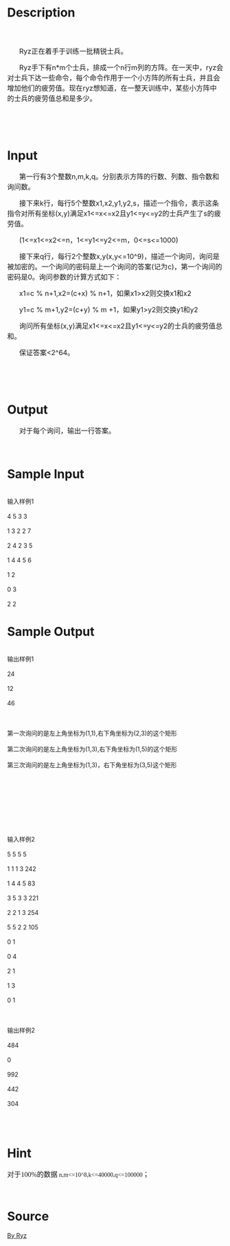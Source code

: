 
# Description

<div class="content"><p class="MsoNormal" align="center" style="text-align:center"><font face="宋体" size="5"><br/>
</font></p>
<p class="MsoNormal" style="text-indent:21.0pt"><span lang="EN-US" style="font-size:12.0pt;mso-bidi-font-size:10.0pt">Ryz</span><span style="font-size:12.0pt;mso-bidi-font-size:10.0pt;font-family:宋体;mso-ascii-font-family:
&#34;Times New Roman&#34;;mso-hansi-font-family:&#34;Times New Roman&#34;">正在着手于训练一批精锐士兵。</span><span lang="EN-US" style="font-size:12.0pt;mso-bidi-font-size:10.0pt"><o:p></o:p></span></p>
<p class="MsoNormal" style="text-indent:21.0pt"><span lang="EN-US" style="font-size:12.0pt;mso-bidi-font-size:10.0pt">Ryz</span><span style="font-size:12.0pt;mso-bidi-font-size:10.0pt;font-family:宋体;mso-ascii-font-family:
&#34;Times New Roman&#34;;mso-hansi-font-family:&#34;Times New Roman&#34;">手下有</span><span lang="EN-US" style="font-size:12.0pt;mso-bidi-font-size:10.0pt">n*m</span><span style="font-size:12.0pt;mso-bidi-font-size:10.0pt;font-family:宋体;mso-ascii-font-family:
&#34;Times New Roman&#34;;mso-hansi-font-family:&#34;Times New Roman&#34;">个士兵，排成一个</span><span lang="EN-US" style="font-size:12.0pt;mso-bidi-font-size:10.0pt">n</span><span style="font-size:12.0pt;mso-bidi-font-size:10.0pt;font-family:宋体;mso-ascii-font-family:
&#34;Times New Roman&#34;;mso-hansi-font-family:&#34;Times New Roman&#34;">行</span><span lang="EN-US" style="font-size:12.0pt;mso-bidi-font-size:10.0pt">m</span><span style="font-size:12.0pt;mso-bidi-font-size:10.0pt;font-family:宋体;mso-ascii-font-family:
&#34;Times New Roman&#34;;mso-hansi-font-family:&#34;Times New Roman&#34;">列的方阵。在一天中，</span><span lang="EN-US" style="font-size:12.0pt;mso-bidi-font-size:10.0pt">ryz</span><span style="font-size:12.0pt;mso-bidi-font-size:10.0pt;font-family:宋体;mso-ascii-font-family:
&#34;Times New Roman&#34;;mso-hansi-font-family:&#34;Times New Roman&#34;">会对士兵下达一些命令，每个命令作用于一个小方阵的所有士兵，并且会增加他们的疲劳值。现在</span><span lang="EN-US" style="font-size:12.0pt;mso-bidi-font-size:10.0pt">ryz</span><span style="font-size:12.0pt;mso-bidi-font-size:10.0pt;font-family:宋体;mso-ascii-font-family:
&#34;Times New Roman&#34;;mso-hansi-font-family:&#34;Times New Roman&#34;">想知道，在一整天训练中，某些小方阵中的士兵的疲劳值总和是多少。</span><span lang="EN-US" style="font-size:12.0pt;mso-bidi-font-size:10.0pt"><o:p></o:p></span></p>
<p class="MsoNormal"><span lang="EN-US" style="font-size:12.0pt;mso-bidi-font-size:
10.0pt"><o:p> </o:p></span></p>
<p class="MsoNormal"><font face="宋体" size="3"><br/>
</font></p>
<p></p></div>

# Input

<div class="content"><p></p>
<div></div>
<div>
<p class="MsoNormal" style="text-indent: 21pt; "><span style="font-size: 12pt; font-family: 宋体; ">第一行有</span><span lang="EN-US" style="font-size: 12pt; ">3</span><span style="font-size: 12pt; font-family: 宋体; ">个整数</span><span lang="EN-US" style="font-size: 12pt; ">n,m,k,q</span><span style="font-size: 12pt; font-family: 宋体; ">。分别表示方阵的行数、列数、指令数和询问数。</span><span lang="EN-US" style="font-size: 12pt; "><o:p></o:p></span></p>
<p class="MsoNormal" style="text-indent: 21pt; "><span style="font-size: 12pt; font-family: 宋体; ">接下来</span><span lang="EN-US" style="font-size: 12pt; ">k</span><span style="font-size: 12pt; font-family: 宋体; ">行，每行</span><span lang="EN-US" style="font-size: 12pt; ">5</span><span style="font-size: 12pt; font-family: 宋体; ">个整数</span><span lang="EN-US" style="font-size: 12pt; ">x1,x2,y1,y2,s</span><span style="font-size: 12pt; font-family: 宋体; ">，描述一个指令，表示这条指令对所有坐标</span><span lang="EN-US" style="font-size: 12pt; ">(x,y)</span><span style="font-size: 12pt; font-family: 宋体; ">满足</span><span lang="EN-US" style="font-size: 12pt; ">x1&lt;=x&lt;=x2</span><span style="font-size: 12pt; font-family: 宋体; ">且</span><span lang="EN-US" style="font-size: 12pt; ">y1&lt;=y&lt;=y2</span><span style="font-size: 12pt; font-family: 宋体; ">的士兵产生了</span><span lang="EN-US" style="font-size: 12pt; ">s</span><span style="font-size: 12pt; font-family: 宋体; ">的疲劳值。</span><span lang="EN-US" style="font-size: 12pt; "><o:p></o:p></span></p>
<p class="MsoNormal" style="text-indent: 21pt; "><span lang="EN-US" style="font-size: 12pt; ">(1&lt;=x1&lt;=x2&lt;=n</span><span style="font-size: 12pt; font-family: 宋体; ">，</span><span lang="EN-US" style="font-size: 12pt; ">1&lt;=y1&lt;=y2&lt;=m</span><span style="font-size: 12pt; font-family: 宋体; ">，</span><span lang="EN-US" style="font-size: 12pt; ">0&lt;=s&lt;=1000)<o:p></o:p></span></p>
<p class="MsoNormal" style="text-indent: 21pt; "><span style="font-size: 12pt; font-family: 宋体; ">接下来</span><span lang="EN-US" style="font-size: 12pt; ">q</span><span style="font-size: 12pt; font-family: 宋体; ">行，每行</span><span lang="EN-US" style="font-size: 12pt; ">2</span><span style="font-size: 12pt; font-family: 宋体; ">个整数</span><span lang="EN-US" style="font-size: 12pt; ">x,y(x,y&lt;=10^9)</span><span style="font-size: 12pt; font-family: 宋体; ">，描述一个询问，询问是被加密的。一个询问的密码是上一个询问的答案</span><span lang="EN-US" style="font-size: 12pt; ">(</span><span style="font-size: 12pt; font-family: 宋体; ">记为</span><span lang="EN-US" style="font-size: 12pt; ">c)</span><span style="font-size: 12pt; font-family: 宋体; ">，第一个询问的密码是</span><span lang="EN-US" style="font-size: 12pt; ">0</span><span style="font-size: 12pt; font-family: 宋体; ">。询问参数的计算方式如下：</span><span lang="EN-US" style="font-size: 12pt; "><o:p></o:p></span></p>
<p class="MsoNormal" style="text-indent: 21pt; "><span lang="EN-US" style="font-size: 12pt; ">x1=c % n+1,x2=(c+x) % n+1</span><span style="font-size: 12pt; font-family: 宋体; ">，如果</span><span lang="EN-US" style="font-size: 12pt; ">x1&gt;x2</span><span style="font-size: 12pt; font-family: 宋体; ">则交换</span><span lang="EN-US" style="font-size: 12pt; ">x1</span><span style="font-size: 12pt; font-family: 宋体; ">和</span><span lang="EN-US" style="font-size: 12pt; ">x2<o:p></o:p></span></p>
<p class="MsoNormal" style="text-indent: 21pt; "><span lang="EN-US" style="font-size: 12pt; ">y1=c % m+1,y2=(c+y) % m +1</span><span style="font-size: 12pt; font-family: 宋体; ">，如果</span><span lang="EN-US" style="font-size: 12pt; ">y1&gt;y2</span><span style="font-size: 12pt; font-family: 宋体; ">则交换</span><span lang="EN-US" style="font-size: 12pt; ">y1</span><span style="font-size: 12pt; font-family: 宋体; ">和</span><span lang="EN-US" style="font-size: 12pt; ">y2<o:p></o:p></span></p>
<p class="MsoNormal" style="text-indent: 21pt; "><span style="font-size: 12pt; font-family: 宋体; ">询问所有坐标</span><span lang="EN-US" style="font-size: 12pt; ">(x,y)</span><span style="font-size: 12pt; font-family: 宋体; ">满足</span><span lang="EN-US" style="font-size: 12pt; ">x1&lt;=x&lt;=x2</span><span style="font-size: 12pt; font-family: 宋体; ">且</span><span lang="EN-US" style="font-size: 12pt; ">y1&lt;=y&lt;=y2</span><span style="font-size: 12pt; font-family: 宋体; ">的士兵的疲劳值总和。</span><span lang="EN-US" style="font-size: 12pt; "><o:p></o:p></span></p>
<p class="MsoNormal" style="text-indent: 21pt; "><span style="font-size: 12pt; font-family: 宋体; ">保证答案</span><span lang="EN-US" style="font-size: 12pt; ">&lt;2^64</span><span style="font-size: 12pt; font-family: 宋体; ">。</span><span lang="EN-US" style="font-size: 12pt; "><o:p></o:p></span></p>
<p class="MsoNormal"><span lang="EN-US" style="font-size: 12pt; "><o:p> </o:p></span></p>
<p class="MsoNormal"><font face="宋体" size="3"><br/>
</font></p>
<p class="MsoNormal"></p>
</div></div>

# Output

<div class="content"><p></p>
<div></div>
<div>
<p class="MsoNormal" style="text-indent: 21pt; "><span style="font-size: 12pt; font-family: 宋体; ">对于每个询问，输出一行答案。</span><span lang="EN-US" style="font-size: 12pt; "><o:p></o:p></span></p>
<p class="MsoNormal"><span lang="EN-US" style="font-size: 12pt; "><o:p> </o:p></span></p>
<p class="MsoNormal"></p>
</div></div>

# Sample Input

<div class="content"><span class="sampledata"><br/>
输入样例1<br/>
<br/>
4 5 3 3<br/>
<br/>
1 3 2 2 7<br/>
<br/>
2 4 2 3 5<br/>
<br/>
1 4 4 5 6<br/>
<br/>
1 2<br/>
<br/>
0 3<br/>
<br/>
2 2<br/>
</span></div>

# Sample Output

<div class="content"><span class="sampledata"><br/>
输出样例1<br/>
<br/>
24<br/>
<br/>
12<br/>
<br/>
46<br/>
<br/>
 <br/>
<br/>
第一次询问的是左上角坐标为(1,1),右下角坐标为(2,3)的这个矩形<br/>
<br/>
第二次询问的是左上角坐标为(1,3),右下角坐标为(1,5)的这个矩形<br/>
<br/>
第三次询问的是左上角坐标为(1,3)，右下角坐标为(3,5)这个矩形<br/>
<br/>
 <br/>
<br/>
 <br/>
<br/>
 <br/>
<br/>
 <br/>
<br/>
输入样例2<br/>
<br/>
5 5 5 5<br/>
<br/>
1 1 1 3 242<br/>
<br/>
1 4 4 5 83<br/>
<br/>
3 5 3 3 221<br/>
<br/>
2 2 1 3 254<br/>
<br/>
5 5 2 2 105<br/>
<br/>
0 1<br/>
<br/>
0 4<br/>
<br/>
2 1<br/>
<br/>
1 3<br/>
<br/>
0 1<br/>
<br/>
 <br/>
<br/>
输出样例2<br/>
<br/>
484<br/>
<br/>
0<br/>
<br/>
992<br/>
<br/>
442<br/>
<br/>
304<br/>
<br/>
 <br/>
<br/>
 </span></div>

# Hint

<div class="content"><p></p><p><span style="font-size:12.0pt;mso-bidi-font-size:10.0pt;&lt;br /&gt;
font-family:宋体;mso-ascii-font-family:&#34;Times New Roman&#34;;mso-hansi-font-family:&lt;br /&gt;
&#34;Times New Roman&#34;;mso-bidi-font-family:&#34;Times New Roman&#34;;mso-font-kerning:1.0pt;&lt;br /&gt;
mso-ansi-language:EN-US;mso-fareast-language:ZH-CN;mso-bidi-language:AR-SA">对于</span><span lang="EN-US" style="font-size:12.0pt;mso-bidi-font-size:10.0pt;font-family:&#34;Times New Roman&#34;;&lt;br /&gt;
mso-fareast-font-family:宋体;mso-font-kerning:1.0pt;mso-ansi-language:EN-US;&lt;br /&gt;
mso-fareast-language:ZH-CN;mso-bidi-language:AR-SA">100%</span><span style="font-size:12.0pt;mso-bidi-font-size:10.0pt;font-family:宋体;mso-ascii-font-family:&lt;br /&gt;
&#34;Times New Roman&#34;;mso-hansi-font-family:&#34;Times New Roman&#34;;mso-bidi-font-family:&lt;br /&gt;
&#34;Times New Roman&#34;;mso-font-kerning:1.0pt;mso-ansi-language:EN-US;mso-fareast-language:&lt;br /&gt;
ZH-CN;mso-bidi-language:AR-SA">的数据</span><span lang="EN-US" style="font-size:&lt;br /&gt;
12.0pt;mso-bidi-font-size:10.0pt;font-family:&#34;Times New Roman&#34;;mso-fareast-font-family:&lt;br /&gt;
宋体;mso-font-kerning:1.0pt;mso-ansi-language:EN-US;mso-fareast-language:ZH-CN;&lt;br /&gt;
mso-bidi-language:AR-SA"> n,m&lt;=10^8,k&lt;=40000,q&lt;=100000</span><span style="font-size:12.0pt;mso-bidi-font-size:10.0pt;font-family:宋体;mso-ascii-font-family:&lt;br /&gt;
&#34;Times New Roman&#34;;mso-hansi-font-family:&#34;Times New Roman&#34;;mso-bidi-font-family:&lt;br /&gt;
&#34;Times New Roman&#34;;mso-font-kerning:1.0pt;mso-ansi-language:EN-US;mso-fareast-language:&lt;br /&gt;
ZH-CN;mso-bidi-language:AR-SA">；</span></p><br/>
<p></p><p></p></div>

# Source

<div class="content"><p><a href="problemset.php?search=By Ryz">By Ryz</a></p></div>


